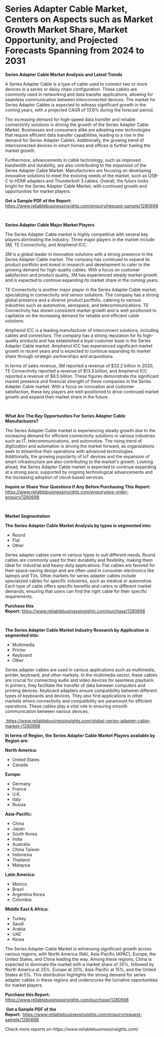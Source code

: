 <p><h1>Series Adapter Cable Market, Centers on Aspects such as Market Growth Market Share, Market Opportunity, and Projected Forecasts Spanning from 2024 to 2031</h1></p><p><strong>Series Adapter Cable Market Analysis and Latest Trends</strong></p>
<p><p>A Series Adapter Cable is a type of cable used to connect two or more devices in a series or daisy chain configuration. These cables are commonly used in networking and data transfer applications, allowing for seamless communication between interconnected devices. The market for Series Adapter Cables is expected to witness significant growth in the coming years, with a projected CAGR of 13.6% during the forecast period.</p><p>The increasing demand for high-speed data transfer and reliable connectivity solutions is driving the growth of the Series Adapter Cable Market. Businesses and consumers alike are adopting new technologies that require efficient data transfer capabilities, leading to a rise in the demand for Series Adapter Cables. Additionally, the growing trend of interconnected devices in smart homes and offices is further fueling the market growth.</p><p>Furthermore, advancements in cable technology, such as improved bandwidth and durability, are also contributing to the expansion of the Series Adapter Cable Market. Manufacturers are focusing on developing innovative solutions to meet the evolving needs of the market, such as USB-C to HDMI adapters and Thunderbolt 3 cables. Overall, the future looks bright for the Series Adapter Cable Market, with continued growth and opportunities for market players.</p></p>
<p><strong>Get a Sample PDF of the Report:&nbsp;</strong> <a href="https://www.reliablebusinessinsights.com/enquiry/request-sample/1280698">https://www.reliablebusinessinsights.com/enquiry/request-sample/1280698</a></p>
<p>&nbsp;</p>
<p><strong>Series Adapter Cable Major Market Players</strong></p>
<p><p>The Series Adapter Cable market is highly competitive with several key players dominating the industry. Three major players in the market include 3M, TE Connectivity, and Amphenol ICC.</p><p>3M is a global leader in innovative solutions with a strong presence in the Series Adapter Cable market. The company has continued to expand its product portfolio and invest in research and development to cater to the growing demand for high-quality cables. With a focus on customer satisfaction and product quality, 3M has experienced steady market growth and is expected to continue expanding its market share in the coming years.</p><p>TE Connectivity is another major player in the Series Adapter Cable market, specializing in connectivity and sensor solutions. The company has a strong global presence and a diverse product portfolio, catering to various industries such as automotive, aerospace, and telecommunications. TE Connectivity has shown consistent market growth and is well-positioned to capitalize on the increasing demand for reliable and efficient cable solutions.</p><p>Amphenol ICC is a leading manufacturer of interconnect solutions, including cables and connectors. The company has a strong reputation for its high-quality products and has established a loyal customer base in the Series Adapter Cable market. Amphenol ICC has experienced significant market growth in recent years and is expected to continue expanding its market share through strategic partnerships and acquisitions.</p><p>In terms of sales revenue, 3M reported a revenue of $32.2 billion in 2020, TE Connectivity reported a revenue of $13.3 billion, and Amphenol ICC reported a revenue of $8.5 billion. These figures demonstrate the significant market presence and financial strength of these companies in the Series Adapter Cable market. With a focus on innovation and customer satisfaction, these key players are well-positioned to drive continued market growth and expand their market share in the future.</p></p>
<p>&nbsp;</p>
<p><strong>What Are The Key Opportunities For Series Adapter Cable Manufacturers?</strong></p>
<p><p>The Series Adapter Cable market is experiencing steady growth due to the increasing demand for efficient connectivity solutions in various industries such as IT, telecommunications, and automotive. The rising trend of digitization and automation is driving the market forward, as organizations seek to streamline their operations with advanced technologies. Additionally, the growing popularity of IoT devices and the expansion of smart infrastructure are also contributing to the market's growth. Looking ahead, the Series Adapter Cable market is expected to continue expanding at a strong pace, supported by ongoing technological advancements and the increasing adoption of cloud-based services.</p></p>
<p><strong>Inquire or Share Your Questions If Any Before Purchasing This Report:</strong> <a href="https://www.reliablebusinessinsights.com/enquiry/pre-order-enquiry/1280698">https://www.reliablebusinessinsights.com/enquiry/pre-order-enquiry/1280698</a></p>
<p>&nbsp;</p>
<p><strong>Market Segmentation</strong></p>
<p><strong>The Series Adapter Cable Market Analysis by types is segmented into:</strong></p>
<p><ul><li>Round</li><li>Flat</li><li>Other</li></ul></p>
<p><p>Series adapter cables come in various types to suit different needs. Round cables are commonly used for their durability and flexibility, making them ideal for industrial and heavy-duty applications. Flat cables are favored for their space-saving design and are often used in consumer electronics like laptops and TVs. Other markets for series adapter cables include specialized cables for specific industries, such as medical or automotive. Each type of cable offers specific benefits and caters to different market demands, ensuring that users can find the right cable for their specific requirements.</p></p>
<p><strong>Purchase this Report:&nbsp;</strong><a href="https://www.reliablebusinessinsights.com/purchase/1280698">https://www.reliablebusinessinsights.com/purchase/1280698</a></p>
<p>&nbsp;</p>
<p><strong>The Series Adapter Cable Market Industry Research by Application is segmented into:</strong></p>
<p><ul><li>Multimedia</li><li>Printer</li><li>Keyboard</li><li>Other</li></ul></p>
<p><p>Series adapter cables are used in various applications such as multimedia, printer, keyboard, and other markets. In the multimedia sector, these cables are crucial for connecting audio and video devices for seamless playback. In printers, they facilitate the transfer of data between computers and printing devices. Keyboard adapters ensure compatibility between different types of keyboards and devices. They also find applications in other markets where connectivity and compatibility are paramount for efficient operations. These cables play a vital role in ensuring smooth communication between various devices.</p></p>
<p><a href="https://www.reliablebusinessinsights.com/global-series-adapter-cable-market-r1280698">&nbsp;https://www.reliablebusinessinsights.com/global-series-adapter-cable-market-r1280698</a></p>
<p><strong>In terms of Region, the Series Adapter Cable Market Players available by Region are:</strong></p>
<p>
    <p> <strong> North America: </strong>
        <ul>
            <li>United States</li>
            <li>Canada</li>
        </ul>
        </p> 
    <p> <strong> Europe: </strong>
        <ul>
            <li>Germany</li>
            <li>France</li>
            <li>U.K.</li>
            <li>Italy</li>
            <li>Russia</li>
        </ul>
        </p> 
    <p> <strong> Asia-Pacific: </strong>
        <ul>
            <li>China</li>
            <li>Japan</li>
            <li>South Korea</li>
            <li>India</li>
            <li>Australia</li>
            <li>China Taiwan</li>
            <li>Indonesia</li>
            <li>Thailand</li>
            <li>Malaysia</li>
        </ul>
        </p> 
    <p> <strong> Latin America: </strong>
        <ul>
            <li>Mexico</li>
            <li>Brazil</li>
            <li>Argentina Korea</li>
            <li>Colombia</li>
        </ul>
        </p> 
    <p> <strong> Middle East & Africa: </strong>
        <ul>
            <li>Turkey</li>
            <li>Saudi</li>
            <li>Arabia</li>
            <li>UAE</li>
            <li>Korea</li>
        </ul>
    </p>
    </p>
<p><p>The Series Adapter Cable Market is witnessing significant growth across various regions, with North America (NA), Asia-Pacific (APAC), Europe, the United States, and China leading the way. Among these regions, China is expected to dominate the market with a market share of 35%, followed by North America at 25%, Europe at 20%, Asia-Pacific at 15%, and the United States at 5%. This distribution highlights the strong demand for series adapter cables in these regions and underscores the lucrative opportunities for market players.</p></p>
<p><strong>Purchase this Report: </strong><a href="https://www.reliablebusinessinsights.com/purchase/1280698">https://www.reliablebusinessinsights.com/purchase/1280698</a></p>
<p>&nbsp;<strong>Get a Sample PDF of the Report:&nbsp;&nbsp;</strong><a href="https://www.reliablebusinessinsights.com/enquiry/request-sample/1280698">https://www.reliablebusinessinsights.com/enquiry/request-sample/1280698</a></p>
<p><strong></strong></p>
<p>Check more reports on https://www.reliablebusinessinsights.com/</p>